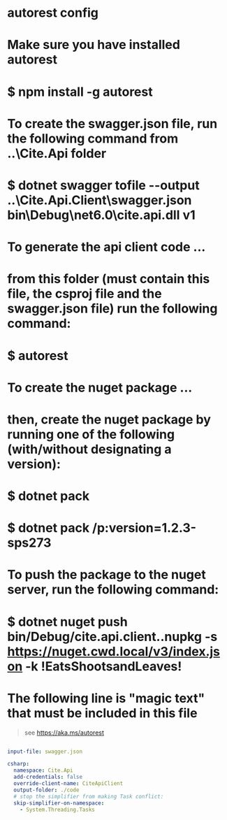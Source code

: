 # autorest config
#
# Make sure you have installed autorest
#     $ npm install -g autorest
#
# To create the swagger.json file, run the following command from ..\Cite.Api folder
#     $ dotnet swagger tofile --output ..\Cite.Api.Client\swagger.json bin\Debug\net6.0\cite.api.dll v1
#
# To generate the api client code ...
#   from this folder (must contain this file, the csproj file and the swagger.json file) run the following command:
#     $ autorest
#
# To create the nuget package ...
#   then, create the nuget package by running one of the following (with/without designating a version):
#     $ dotnet pack
#     $ dotnet pack /p:version=1.2.3-sps273
#
# To push the package to the nuget server, run the following command:
#     $ dotnet nuget push bin/Debug/cite.api.client.<version>.nupkg -s https://nuget.cwd.local/v3/index.json -k !EatsShootsandLeaves!

# The following line is "magic text" that must be included in this file
> see https://aka.ms/autorest

``` yaml

input-file: swagger.json

csharp:
  namespace: Cite.Api
  add-credentials: false
  override-client-name: CiteApiClient
  output-folder: ./code
  # stop the simplifier from making Task conflict:
  skip-simplifier-on-namespace:
    - System.Threading.Tasks

```
